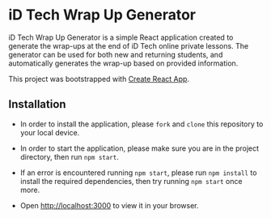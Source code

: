 # iD Tech Wrap Up Generator

iD Tech Wrap Up Generator is a simple React application created to generate the wrap-ups at the end of iD Tech online private lessons. The generator can be used for both new and returning students, and automatically generates the wrap-up based on provided information.

This project was bootstrapped with [Create React App](https://github.com/facebook/create-react-app).

## Installation

- In order to install the application, please `fork` and `clone` this repository to your local device.

- In order to start the application, please make sure you are in the project directory, then run `npm start`.

- If an error is encountered running `npm start`, please run `npm install` to install the required dependencies, then try running `npm start` once more.

- Open [http://localhost:3000](http://localhost:3000) to view it in your browser.